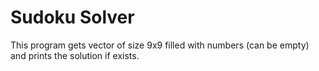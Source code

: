 # Sudoku Solver

This program gets vector of size 9x9 filled with numbers (can be empty) and prints the solution if exists.
